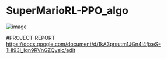 # SuperMarioRL-PPO_algo
![image](https://github.com/Krishna9027/SuperMarioRL-PPO_algo/assets/121724550/45efa9e0-a92b-4cfe-ad40-46b707601156)

#PROJECT-REPORT
https://docs.google.com/document/d/1kA3prsutm1JGn4l4fjxeS-1HI93i_Iqn9RVnGZQysic/edit
